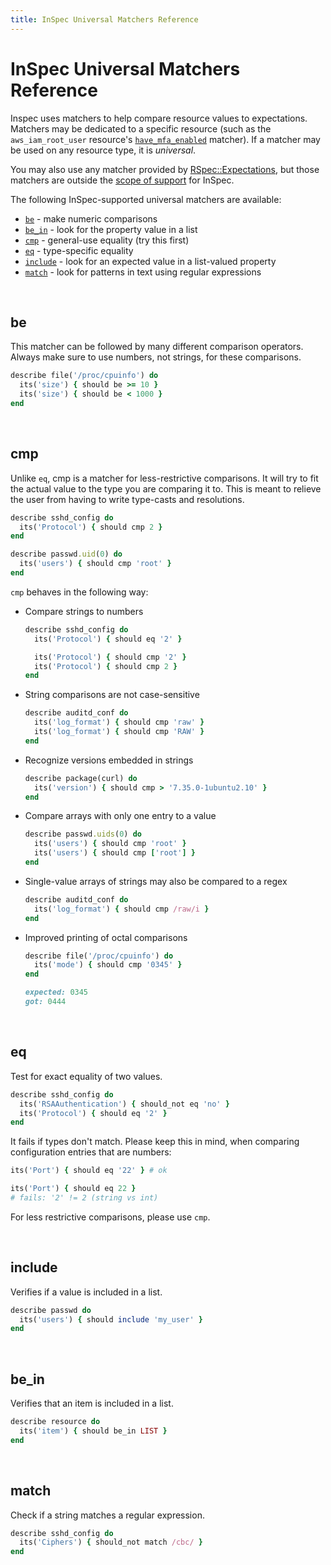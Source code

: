 ```yaml
---
title: InSpec Universal Matchers Reference
---
```


# InSpec Universal Matchers Reference

Inspec uses matchers to help compare resource values to expectations.  Matchers may be dedicated to a specific resource (such as the `aws_iam_root_user` resource's [`have_mfa_enabled`](https://www.inspec.io/docs/reference/resources/aws_iam_root_user/#have_mfa_enabled) matcher).  If a matcher may be used on any resource type, it is _universal_.

You may also use any matcher provided by [RSpec::Expectations](https://relishapp.com/rspec/rspec-expectations/docs), but those matchers are outside the [scope of support](https://www.inspec.io/docs/reference/inspec_and_friends/#rspec) for InSpec.

The following InSpec-supported universal matchers are available:

* [`be`](#be) - make numeric comparisons
* [`be_in`](#be_in) - look for the property value in a list
* [`cmp`](#cmp) - general-use equality (try this first)
* [`eq`](#eq) - type-specific equality
* [`include`](#include) - look for an expected value in a list-valued property
* [`match`](#match) - look for patterns in text using regular expressions

<br>

## be

This matcher can be followed by many different comparison operators.
Always make sure to use numbers, not strings, for these comparisons.

```ruby
describe file('/proc/cpuinfo') do
  its('size') { should be >= 10 }
  its('size') { should be < 1000 }
end
```

<br>

## cmp

Unlike `eq`, cmp is a matcher for less-restrictive comparisons. It will
try to fit the actual value to the type you are comparing it to. This is
meant to relieve the user from having to write type-casts and
resolutions.

```ruby
describe sshd_config do
  its('Protocol') { should cmp 2 }
end

describe passwd.uid(0) do
  its('users') { should cmp 'root' }
end
```

`cmp` behaves in the following way:

* Compare strings to numbers

    ```ruby
    describe sshd_config do
      its('Protocol') { should eq '2' }

      its('Protocol') { should cmp '2' }
      its('Protocol') { should cmp 2 }
    end
    ```

* String comparisons are not case-sensitive

    ```ruby
    describe auditd_conf do
      its('log_format') { should cmp 'raw' }
      its('log_format') { should cmp 'RAW' }
    end
    ```
* Recognize versions embedded in strings

    ```ruby
    describe package(curl) do
      its('version') { should cmp > '7.35.0-1ubuntu2.10' }
    end
    ```

* Compare arrays with only one entry to a value

    ```ruby
    describe passwd.uids(0) do
      its('users') { should cmp 'root' }
      its('users') { should cmp ['root'] }
    end
    ```

* Single-value arrays of strings may also be compared to a regex

    ```ruby
    describe auditd_conf do
      its('log_format') { should cmp /raw/i }
    end
    ```

* Improved printing of octal comparisons

    ```ruby
    describe file('/proc/cpuinfo') do
      its('mode') { should cmp '0345' }
    end

    expected: 0345
    got: 0444
    ```
<br>

## eq

Test for exact equality of two values.

```ruby
describe sshd_config do
  its('RSAAuthentication') { should_not eq 'no' }
  its('Protocol') { should eq '2' }
end
```

It fails if types don't match. Please keep this in mind, when comparing
configuration entries that are numbers:

```ruby
its('Port') { should eq '22' } # ok

its('Port') { should eq 22 }
# fails: '2' != 2 (string vs int)
```

For less restrictive comparisons, please use `cmp`.

<br>

## include

Verifies if a value is included in a list.

```ruby
describe passwd do
  its('users') { should include 'my_user' }
end
```

<br>

## be_in

Verifies that an item is included in a list.

```ruby
describe resource do
  its('item') { should be_in LIST }
end
```

<br>

## match

Check if a string matches a regular expression.

```ruby
describe sshd_config do
  its('Ciphers') { should_not match /cbc/ }
end
```
